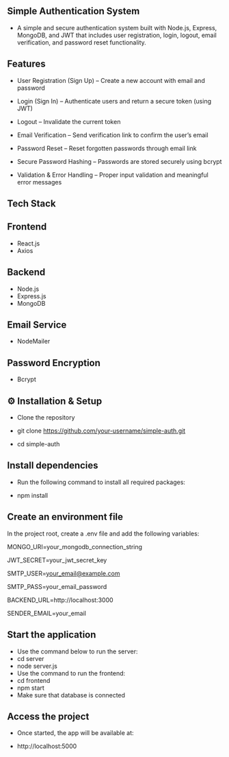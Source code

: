 ## Simple Authentication System

- A simple and secure authentication system built with Node.js, Express, MongoDB, and JWT that includes user registration, login, logout, email verification, and password reset functionality.

## Features

-  User Registration (Sign Up) – Create a new account with email and password

-  Login (Sign In) – Authenticate users and return a secure token (using JWT)

-  Logout – Invalidate the current token

-  Email Verification – Send verification link to confirm the user’s email

-  Password Reset – Reset forgotten passwords through email link

-  Secure Password Hashing – Passwords are stored securely using bcrypt 

-  Validation & Error Handling – Proper input validation and meaningful error messages

## Tech Stack

   ## Frontend
   -  React.js
   -  Axios
   ## Backend
   -  Node.js
   -  Express.js
   -  MongoDB
   ## Email Service
   -  NodeMailer
   ## Password Encryption
   -  Bcrypt

## ⚙️ Installation & Setup

- Clone the repository

- git clone https://github.com/your-username/simple-auth.git
- cd simple-auth

## Install dependencies
 - Run the following command to install all required packages:

 - npm install


## Create an environment file
 In the project root, create a .env file and add the following variables:

 MONGO_URI=your_mongodb_connection_string  

 JWT_SECRET=your_jwt_secret_key  

 SMTP_USER=your_email@example.com  

 SMTP_PASS=your_email_password  

 BACKEND_URL=http://localhost:3000  

 SENDER_EMAIL=your_email  


## Start the application
 - Use the command below to run the server:
 - cd server
 - node server.js
 - Use the command to run the frontend:
 - cd frontend
 - npm start
 - Make sure that database is connected


## Access the project
 - Once started, the app will be available at:

 - http://localhost:5000
